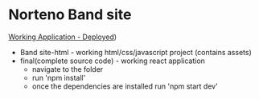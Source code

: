 # Norteno Band site

[Working Application - Deployed](https://lanuevanuvedad.vercel.app/))

- Band site-html - working html/css/javascript project (contains assets)
- final(complete source code) - working react application
  - navigate to the folder
  - run 'npm install'
  - once the dependencies are installed run 'npm start dev'

